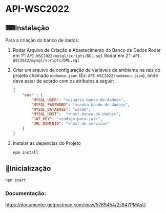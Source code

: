 # API-WSC2022
## ⌨Instalação
Para a criação do banco de dados:
 1. Rodar Arquivo de Criação e Abastecimento do Banco de Dados
 Rodar em 1°: `API-WSC2022/mysql/scripts/DDL.sql`
 Rodar em 2°: `API-WSC2022/mysql/scripts/DML.sql`

2. Criar um arquivo de configuração de variáveis de ambiente na raiz do projeto chamado `nodemon.json` (Ex: `API-WSC2022/nodemon.json`), onde deve estar de acordo com os atributos a seguir:
    ```json
    {
        "env" : {        
            "MYSQL_USER": "<usuario-banco-de-dados>",
            "MYSQL_PASSWORD": "<senha-bando-de-dados>",
            "MYSQL_DATABASE": "wscdb",
            "MYSQL_HOST":  "<host-banco-de-dados>",
            "JWT_KEY": "<codigo-para-jwt>",
            "URL_DOMINIO": "<host-do-servico>"
        }
    }
3. Instalar as depencias do Projeto
    ```sh
    npm install
    ```

## 🔰Inicialização
```sh
npm start
```

### Documentação:
https://documenter.getpostman.com/view/5769454/2s847PMAsU